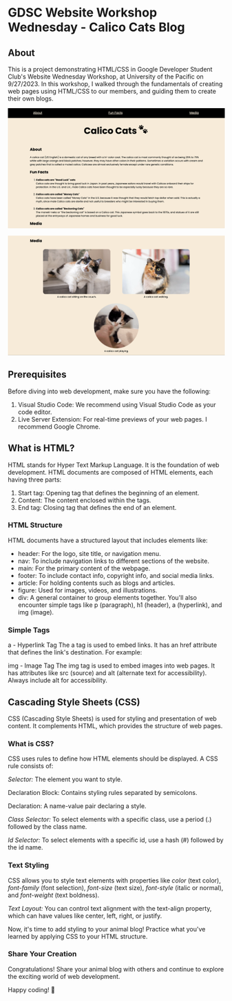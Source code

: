 # GDSC Website Workshop Wednesday - Calico Cats Blog

## About
This is a project demonstrating HTML/CSS in Google Developer Student Club's Website Wednesday Workshop, at University of the Pacific on 9/27/2023.
In this workshop, I walked through the fundamentals of creating web pages using HTML/CSS to our members, and guiding them to create their own blogs.


![Calico cats blog](./cat-blog-1.png)

![Calico cats blog](./cat-blog-2.png)

## Prerequisites

Before diving into web development, make sure you have the following:
1. Visual Studio Code: We recommend using Visual Studio Code as your code editor.
2. Live Server Extension: For real-time previews of your web pages. I recommend Google Chrome.

## What is HTML?
HTML stands for Hyper Text Markup Language. It is the foundation of web development. HTML documents are composed of HTML elements, each having three parts:

1. Start tag: Opening tag that defines the beginning of an element.
2. Content: The content enclosed within the tags.
3. End tag: Closing tag that defines the end of an element.

### HTML Structure
HTML documents have a structured layout that includes elements like:

- header: For the logo, site title, or navigation menu.
- nav: To include navigation links to different sections of the website.
- main: For the primary content of the webpage.
- footer: To include contact info, copyright info, and social media links.
- article: For holding contents such as blogs and articles.
- figure: Used for images, videos, and illustrations.
- div: A general container to group elements together.
You'll also encounter simple tags like p (paragraph), h1 (header), a (hyperlink), and img (image).

### Simple Tags
a - Hyperlink Tag
The a tag is used to embed links. It has an href attribute that defines the link's destination. For example:

img - Image Tag
The img tag is used to embed images into web pages. It has attributes like src (source) and alt (alternate text for accessibility). Always include alt for accessibility.

## Cascading Style Sheets (CSS)
CSS (Cascading Style Sheets) is used for styling and presentation of web content. It complements HTML, which provides the structure of web pages.

### What is CSS?
CSS uses rules to define how HTML elements should be displayed. A CSS rule consists of:

*Selector:* The element you want to style.

Declaration Block: Contains styling rules separated by semicolons.

Declaration: A name-value pair declaring a style.

*Class Selector:* To select elements with a specific class, use a period (.) followed by the class name.

*Id Selector:* To select elements with a specific id, use a hash (#) followed by the id name.

### Text Styling
CSS allows you to style text elements with properties like *color* (text color), *font-family* (font selection), *font-size* (text size), *font-style* (italic or normal), and *font-weight* (text boldness).

*Text Layout:* You can control text alignment with the text-align property, which can have values like center, left, right, or justify.

Now, it's time to add styling to your animal blog! Practice what you've learned by applying CSS to your HTML structure.

### Share Your Creation
Congratulations! Share your animal blog with others and continue to explore the exciting world of web development.

Happy coding! 🚀